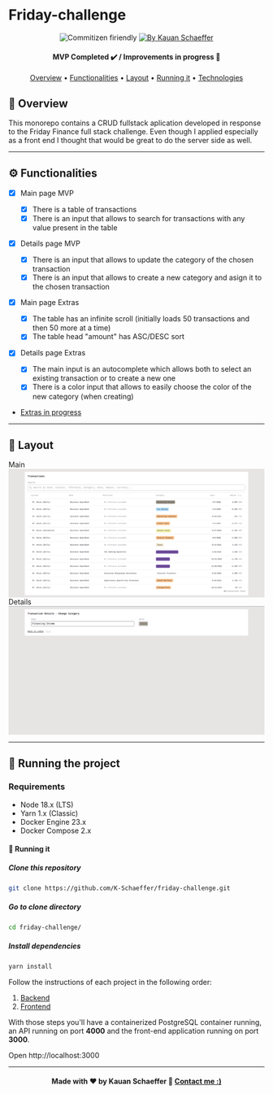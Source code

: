 # Friday-challenge

<p align="center">
  <img alt="Commitizen firiendly" src="https://img.shields.io/badge/commitizen-friendly-brightgreen.svg">
  
  <a href="https://www.linkedin.com/in/k-schaeffer/">
    <img alt="By Kauan Schaeffer" src="https://img.shields.io/badge/Made%20by-Kauan%20Schaeffer-important">
  </a>
</p>

<!--Status session-->
<h4 align="center"> 
	MVP Completed ✔️ / Improvements in progress  🚧
</h4>

<!-- Index session-->
<p align="center">
 <a href="#-overview">Overview</a> • 
 <a href="#%EF%B8%8F-functionalities">Functionalities</a> • 
 <a href="#-layout">Layout</a> • 
 <a href="#-running-the-project">Running it</a> • 
 <a href="#-technologies">Technologies</a>
</p>

<!--Overvoew session-->

## 👀 Overview

This monorepo contains a CRUD fullstack aplication developed in response to the Friday Finance full stack challenge. Even though I applied especially as a front end I thought that would be great to do the server side as well.

---

<!--Functionalities session-->

## ⚙️ Functionalities

- [x] Main page MVP
  - [x] There is a table of transactions
  - [x] There is an input that allows to search for transactions with any value present in the table
- [x] Details page MVP

  - [x] There is an input that allows to update the category of the chosen transaction
  - [x] There is an input that allows to create a new category and asign it to the chosen transaction

- [x] Main page Extras
  - [x] The table has an infinite scroll (initially loads 50 transactions and then 50 more at a time)
  - [x] The table head "amount" has ASC/DESC sort
- [x] Details page Extras

  - [x] The main input is an autocomplete which allows both to select an existing transaction or to create a new one
  - [x] There is a color input that allows to easily choose the color of the new category (when creating)

- [Extras in progress](https://github.com/K-Schaeffer/friday-challenge/issues)

---

<!--Layout session-->

## 🎨 Layout

<div align="center" style="display: flex; align-items: flex-start; justify-content: center; flex-direction: column;">
  Main
  <img alt="Main page preview" src=".github/main-preview.png">
  Details
  <img alt="Details page preview" src=".github/details-preview.png">
</div>

---

<!--Running session-->

## 🚀 Running the project

### Requirements

- Node 18.x (LTS)
- Yarn 1.x (Classic)
- Docker Engine 23.x
- Docker Compose 2.x

#### 🎲 Running it

##### Clone this repository

```sh
git clone https://github.com/K-Schaeffer/friday-challenge.git
```

##### Go to clone directory

```sh
cd friday-challenge/
```

##### Install dependencies

```sh
yarn install
```

Follow the instructions of each project in the following order:

1. [Backend](https://github.com/K-Schaeffer/friday-challenge/tree/main/packages/backend#readme)
2. [Frontend](https://github.com/K-Schaeffer/friday-challenge/tree/main/packages/frontend#readme)

With those steps you'll have a containerized PostgreSQL container running, an API running on port **4000** and the front-end application running on port **3000**.

Open http://localhost:3000

---

<!--Bottom session-->
<h4 align=center>Made with ❤️ by Kauan Schaeffer 👋 <a href="https://www.linkedin.com/in/k-schaeffer/">Contact me :)</a></a></h4>
